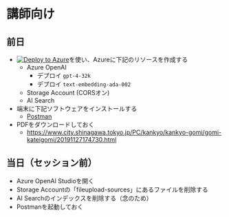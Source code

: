 # 講師向け

## 前日

- [![Deploy to Azure](http://azuredeploy.net/deploybutton.png)](https://portal.azure.com/#create/Microsoft.Template/uri/https%3A%2F%2Fraw.githubusercontent.com%2Fdzeyelid%2Faoai-studio-handson%2Fupdate-202311%2Fiac%2Fadd-your-data%2Fmain.json)を使い、Azureに下記のリソースを作成する
  - Azure OpenAI
    - デプロイ `gpt-4-32k`
    - デプロイ `text-embedding-ada-002`
  - Storage Account (CORSオン)
  - AI Search
- 端末に下記ソフトウェアをインストールする
  - [Postman](https://www.postman.com/downloads/)
- PDFをダウンロードしておく
  - https://www.city.shinagawa.tokyo.jp/PC/kankyo/kankyo-gomi/gomi-kateigomi/20191127174730.html

## 当日（セッション前）

- Azure OpenAI Studioを開く
- Storage Accountの「fileupload-sources」にあるファイルを削除する
- AI Searchのインデックスを削除する（念のため）
- Postmanを起動しておく
